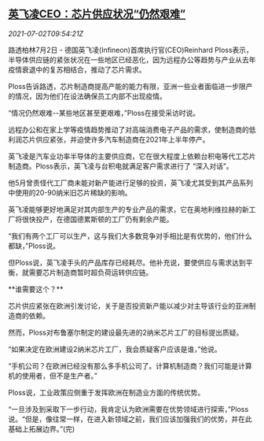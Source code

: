<!--1625220062000-->
[英飞凌CEO：芯片供应状况“仍然艰难”](https://cn.reuters.com/article/infineon-chip-supply-commnets-0702-fri-idCNKCS2E80X7)
------

<div><i>2021-07-02T09:54:21Z</i></div><p>路透柏林7月2日 - 德国英飞凌(Infineon)首席执行官(CEO)Reinhard Ploss表示，半导体供应链的紧张状况在一些地区已经恶化，因为远程办公等趋势与产业从去年疫情衰退中的复苏相结合，推动了芯片需求。</p><p>Ploss告诉路透，芯片制造商提高产能的能力有限，亚洲一些业者面临进一步限产的情况，因为他们在设法确保员工内部不出现疫情。</p><p>“情况仍然艰难--某些地区甚至更艰难，”Ploss在接受采访时说。</p><p>远程办公和在家上学等疫情趋势推动了对高端消费电子产品的需求，使制造商的低利润芯片供应紧张，并迫使许多汽车制造商在2021年上半年停产。</p><p>英飞凌是汽车业功率半导体的主要供应商，它在很大程度上依赖台积电等代工芯片制造商。Ploss表示，英飞凌与台积电就满足客户需求进行了 “深入对话”。</p><p>他5月曾责怪代工厂商未能对新产能进行足够的投资，英飞凌尤其受到其产品系列中使用的20-90纳米旧芯片稀缺的影响。</p><p>英飞凌能够更好地满足对其内部生产的专业产品的需求，它在奥地利维拉赫的新工厂将很快投产，在德国德累斯顿的工厂仍有剩余产能。</p><p>“我们有两个工厂可以生产，这与我们大多数竞争对手相比是有优势的，他们什么都缺，”Ploss说。</p><p>但Ploss说，英飞凌手头的产品库存已经耗尽。他补充说，要使供应与需求达到平衡，就需要芯片制造商暂时超负荷运转供应链。</p><p>**谁需要这个？**</p><p>芯片供应紧张在欧洲引发讨论，关于是否投资新产能以减少对主导该行业的亚洲制造商的依赖。</p><p>然而，Ploss对布鲁塞尔制定的建设最先进的2纳米芯片工厂的目标提出质疑。</p><p>“如果决定在欧洲建设2纳米芯片工厂，我会质疑客户应该是谁，”他说。</p><p>“手机公司？在欧洲已经没有那么多手机公司了。计算机制造商？我们可能是计算机的使用者，但不是生产者。”</p><p>Ploss说，工业政策应侧重于发挥欧洲在制造业方面的传统优势。</p><p>“一旦涉及到采取下一步行动，我肯定认为欧洲需要在优势领域进行探索，”Ploss说。“但是，像往常一样，在进入新领域之前，我们应该加强我们的优势，并在此基础上拓展边界。”(完)</p>
